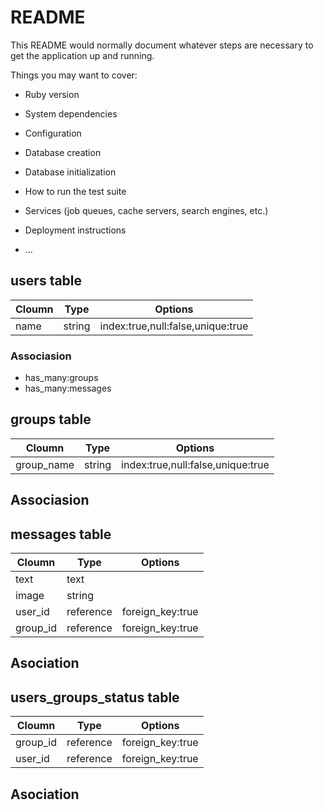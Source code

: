 # README

This README would normally document whatever steps are necessary to get the
application up and running.

Things you may want to cover:

* Ruby version

* System dependencies

* Configuration

* Database creation

* Database initialization

* How to run the test suite

* Services (job queues, cache servers, search engines, etc.)

* Deployment instructions

* ...

## users table

|Cloumn|Type|Options|
|-------|----|-------|
|name|string|index:true,null:false,unique:true|

### Associasion
- has_many:groups
- has_many:messages

## groups table
|Cloumn|Type|Options|
|-------|----|-------|
|group_name|string|index:true,null:false,unique:true|

## Associasion

## messages table
|Cloumn|Type|Options|
|-------|----|-------|
|text|text|	|
|image|string|	|
|user_id|reference|foreign_key:true|
|group_id|reference|foreign_key:true|
## Asociation

## users_groups_status table
|Cloumn|Type|Options|
|-------|----|-------|
|group_id|reference|foreign_key:true|
|user_id|reference|foreign_key:true|
## Asociation
